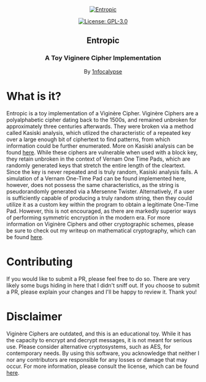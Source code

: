 <p align="center">
  <a href="https://github.com/1nfocalypse/Entropic">
	<img alt="Entropic" src="https://i.imgur.com/Iy0tXFx.png"/>
  </a>
</p>
<p align="center">
  <a href="https://choosealicense.com/licenses/gpl-3.0/">
  	<img alt="License: GPL-3.0" src="https://img.shields.io/github/license/1nfocalypse/Entropic"/>
  </a>
</p>
<h2 align="center">Entropic</h3>
<h3 align="center">
  A Toy Viginere Cipher Implementation
</h2>
<p align="center">
  By <a href="https://github.com/1nfocalypse">1nfocalypse</a>
</p>

# What is it?
Entropic is a toy implementation of a Viginère Cipher. Viginère Ciphers are a polyalphabetic cipher dating back to the 1500s, and remained unbroken for approximately three centuries afterwards. They were broken via a method called
Kasiski analysis, which utlized the characteristic of a repeated key over a large enough bit of ciphertext to find patterns, from which information could be further enumerated. More on Kasiski analysis can be found [here](https://en.wikipedia.org/wiki/Vigen%C3%A8re_cipher#Kasiski_examination).
While these ciphers are vulnerable when used with a block key, they retain unbroken in the context of Vernam One Time Pads, which are randomly generated keys that stretch the entire length of the cleartext. Since the key is never repeated
and is truly random, Kasiski analysis fails. A simulation of a Vernam One-Time Pad can be found implemented here, however, does not possess the same characteristics, as the string is pseudorandomly generated via a Mersenne Twister.
Alternatively, if a user is sufficiently capable of producing a truly random string, then they could utilize it as a custom key within the program to obtain a legitimate One-Time Pad. However, this is not encouraged, as there are markedly
superior ways of performing symmetric encryption in the modern era. For more information on Viginère Ciphers and other cryptographic schemes, please be sure to check out my writeup on mathematical cryptography, which can be found
[here](https://github.com/1nfocalypse/CryptoWriteup). 

# Contributing
If you would like to submit a PR, please feel free to do so. There are very likely some bugs hiding in here that I didn't sniff out. If you choose to submit a PR, please explain your changes and I'll be happy to review it. Thank you!

# Disclaimer
Viginère Ciphers are outdated, and this is an educational toy. While it has the capacity to encrypt and decrypt messages, it is not meant for serious use. Please consider alternative cryptosystems, such as AES, for contemporary needs.
By using this software, you acknowledge that neither I nor any contributors are responsible for any losses or damage that may occur. For more information, please consult the license, which can be found [here](LICENSE).
